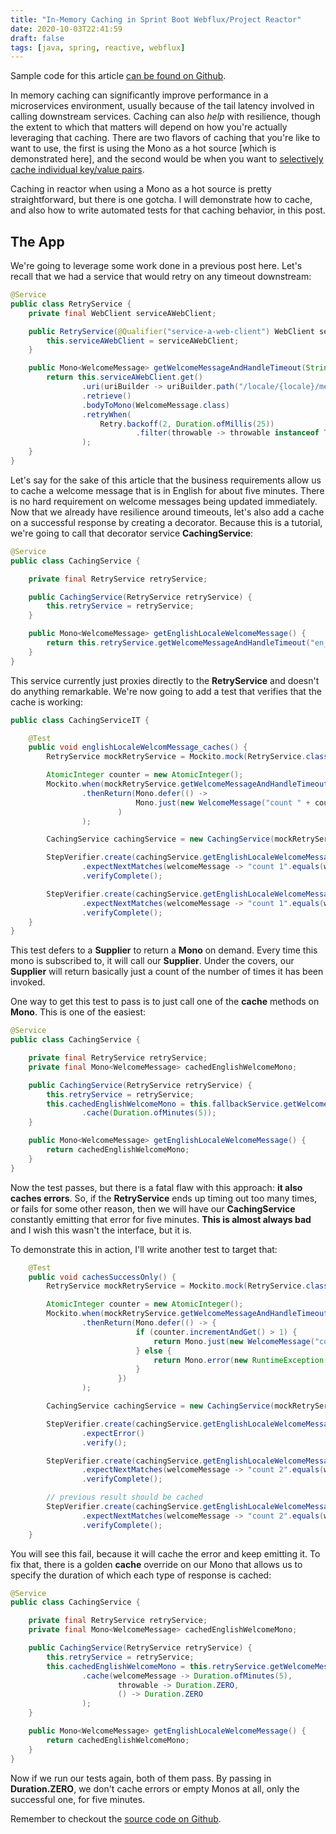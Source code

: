 ```yaml
---
title: "In-Memory Caching in Sprint Boot Webflux/Project Reactor"
date: 2020-10-03T22:41:59
draft: false
tags: [java, spring, reactive, webflux]
---
```


Sample code for this article [can be found on Github](https://github.com/nfisher23/reactive-programming-webflux/tree/master/api-calls-and-resilience).

In memory caching can significantly improve performance in a microservices environment, usually because of the tail latency involved in calling downstream services. Caching can also _help_ with resilience, though the extent to which that matters will depend on how you're actually leveraging that caching. There are two flavors of caching that you're like to want to use, the first is using the Mono as a hot source \[which is demonstrated here\], and the second would be when you want to [selectively cache individual key/value pairs](https://nickolasfisher.com/blog/How-to-use-Caffeine-Caches-Effectively-in-Spring-Boot-Webflux).

Caching in reactor when using a Mono as a hot source is pretty straightforward, but there is one gotcha. I will demonstrate how to cache, and also how to write automated tests for that caching behavior, in this post.

## The App

We're going to leverage some work done in a previous post here. Let's recall that we had a service that would retry on any timeout downstream:

```java
@Service
public class RetryService {
    private final WebClient serviceAWebClient;

    public RetryService(@Qualifier("service-a-web-client") WebClient serviceAWebClient) {
        this.serviceAWebClient = serviceAWebClient;
    }

    public Mono<WelcomeMessage> getWelcomeMessageAndHandleTimeout(String locale) {
        return this.serviceAWebClient.get()
                .uri(uriBuilder -> uriBuilder.path("/locale/{locale}/message").build(locale))
                .retrieve()
                .bodyToMono(WelcomeMessage.class)
                .retryWhen(
                    Retry.backoff(2, Duration.ofMillis(25))
                            .filter(throwable -> throwable instanceof TimeoutException)
                );
    }
}

```

Let's say for the sake of this article that the business requirements allow us to cache a welcome message that is in English for about five minutes. There is no hard requirement on welcome messages being updated immediately. Now that we already have resilience around timeouts, let's also add a cache on a successful response by creating a decorator. Because this is a tutorial, we're going to call that decorator service **CachingService**:

```java
@Service
public class CachingService {

    private final RetryService retryService;

    public CachingService(RetryService retryService) {
        this.retryService = retryService;
    }

    public Mono<WelcomeMessage> getEnglishLocaleWelcomeMessage() {
        return this.retryService.getWelcomeMessageAndHandleTimeout("en_US");
    }
}

```

This service currently just proxies directly to the **RetryService** and doesn't do anything remarkable. We're now going to add a test that verifies that the cache is working:

```java
public class CachingServiceIT {

    @Test
    public void englishLocaleWelcomMessage_caches() {
        RetryService mockRetryService = Mockito.mock(RetryService.class);

        AtomicInteger counter = new AtomicInteger();
        Mockito.when(mockRetryService.getWelcomeMessageAndHandleTimeout("en_US"))
                .thenReturn(Mono.defer(() ->
                            Mono.just(new WelcomeMessage("count " + counter.incrementAndGet()))
                        )
                );

        CachingService cachingService = new CachingService(mockRetryService);

        StepVerifier.create(cachingService.getEnglishLocaleWelcomeMessage())
                .expectNextMatches(welcomeMessage -> "count 1".equals(welcomeMessage.getMessage()))
                .verifyComplete();

        StepVerifier.create(cachingService.getEnglishLocaleWelcomeMessage())
                .expectNextMatches(welcomeMessage -> "count 1".equals(welcomeMessage.getMessage()))
                .verifyComplete();
    }
}

```

This test defers to a **Supplier** to return a **Mono** on demand. Every time this mono is subscribed to, it will call our **Supplier**. Under the covers, our **Supplier** will return basically just a count of the number of times it has been invoked.

One way to get this test to pass is to just call one of the **cache** methods on **Mono**. This is one of the easiest:

```java
@Service
public class CachingService {

    private final RetryService retryService;
    private final Mono<WelcomeMessage> cachedEnglishWelcomeMono;

    public CachingService(RetryService retryService) {
        this.retryService = retryService;
        this.cachedEnglishWelcomeMono = this.fallbackService.getWelcomeMessageAndHandleTimeout("en_US")
                .cache(Duration.ofMinutes(5));
    }

    public Mono<WelcomeMessage> getEnglishLocaleWelcomeMessage() {
        return cachedEnglishWelcomeMono;
    }
}

```

Now the test passes, but there is a fatal flaw with this approach: **it also caches errors**. So, if the **RetryService** ends up timing out too many times, or fails for some other reason, then we will have our **CachingService** constantly emitting that error for five minutes. **This is almost always bad** and I wish this wasn't the interface, but it is.

To demonstrate this in action, I'll write another test to target that:

```java
    @Test
    public void cachesSuccessOnly() {
        RetryService mockRetryService = Mockito.mock(RetryService.class);

        AtomicInteger counter = new AtomicInteger();
        Mockito.when(mockRetryService.getWelcomeMessageAndHandleTimeout("en_US"))
                .thenReturn(Mono.defer(() -> {
                            if (counter.incrementAndGet() > 1) {
                                return Mono.just(new WelcomeMessage("count " + counter.get()));
                            } else {
                                return Mono.error(new RuntimeException());
                            }
                        })
                );

        CachingService cachingService = new CachingService(mockRetryService);

        StepVerifier.create(cachingService.getEnglishLocaleWelcomeMessage())
                .expectError()
                .verify();

        StepVerifier.create(cachingService.getEnglishLocaleWelcomeMessage())
                .expectNextMatches(welcomeMessage -> "count 2".equals(welcomeMessage.getMessage()))
                .verifyComplete();

        // previous result should be cached
        StepVerifier.create(cachingService.getEnglishLocaleWelcomeMessage())
                .expectNextMatches(welcomeMessage -> "count 2".equals(welcomeMessage.getMessage()))
                .verifyComplete();
    }

```

You will see this fail, because it will cache the error and keep emitting it. To fix that, there is a golden **cache** override on our Mono that allows us to specify the duration of which each type of response is cached:

```java
@Service
public class CachingService {

    private final RetryService retryService;
    private final Mono<WelcomeMessage> cachedEnglishWelcomeMono;

    public CachingService(RetryService retryService) {
        this.retryService = retryService;
        this.cachedEnglishWelcomeMono = this.retryService.getWelcomeMessageAndHandleTimeout("en_US")
                .cache(welcomeMessage -> Duration.ofMinutes(5),
                        throwable -> Duration.ZERO,
                        () -> Duration.ZERO
                );
    }

    public Mono<WelcomeMessage> getEnglishLocaleWelcomeMessage() {
        return cachedEnglishWelcomeMono;
    }
}

```

Now if we run our tests again, both of them pass. By passing in **Duration.ZERO**, we don't cache errors or empty Monos at all, only the successful one, for five minutes.

Remember to checkout the [source code on Github](https://github.com/nfisher23/reactive-programming-webflux/tree/master/api-calls-and-resilience).
